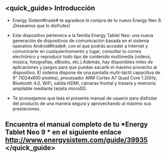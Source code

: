 ## <quick_guide> Introducción

* Energy Sistem#trade# te agradece la compra de tu nuevo Energy Neo 9. ¡Deseamos que lo disfrutes!
* Este dispositivo pertenece a la familia Energy Tablet Neo: una nueva generación de dispositivos de comunicación basada en el sistema operativo Android#trade#, con el que podrás acceder a Internet y comunicarte en cualquiermomento y lugar, consultar tu correo electrónico y reproducir todo tipo de contenido multimedia (vídeos, música, fotografías, eBooks, etc.).Además, hay disponibles miles de aplicaciones y juegos para que puedas sacarle el máximo provecho al dispositivo.
El sistema dispone de una pantalla multi-táctil capacitiva de 9" (1024x600 píxeles), procesador ARM Cortex A7 Quad Core 1.2GHz, Bluetooth 4.0, WiFi, salida HDMI, cámaras frontal y trasera y memoria ampliable mediante tarjeta microSD.

* Te aconsejamos que leas el presente manual de usuario para disfrutar del producto de una manera segura y
aprovechando al máximo sus prestaciones.


## <unique> Encuentra el manual completo de tu *Energy Tablet Neo 9 * en el siguiente enlace  http://www.energysistem.com/guide/39935 </unique> </quick_guide>
